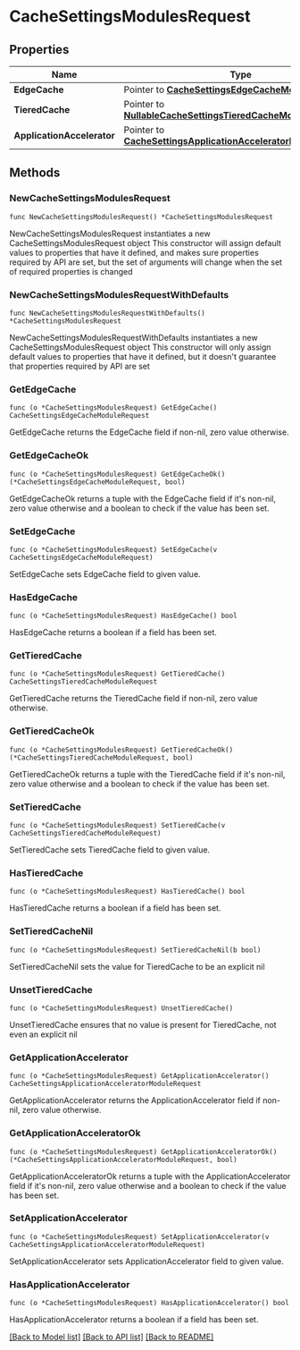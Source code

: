 # CacheSettingsModulesRequest

## Properties

Name | Type | Description | Notes
------------ | ------------- | ------------- | -------------
**EdgeCache** | Pointer to [**CacheSettingsEdgeCacheModuleRequest**](CacheSettingsEdgeCacheModuleRequest.md) |  | [optional] 
**TieredCache** | Pointer to [**NullableCacheSettingsTieredCacheModuleRequest**](CacheSettingsTieredCacheModuleRequest.md) |  | [optional] 
**ApplicationAccelerator** | Pointer to [**CacheSettingsApplicationAcceleratorModuleRequest**](CacheSettingsApplicationAcceleratorModuleRequest.md) |  | [optional] 

## Methods

### NewCacheSettingsModulesRequest

`func NewCacheSettingsModulesRequest() *CacheSettingsModulesRequest`

NewCacheSettingsModulesRequest instantiates a new CacheSettingsModulesRequest object
This constructor will assign default values to properties that have it defined,
and makes sure properties required by API are set, but the set of arguments
will change when the set of required properties is changed

### NewCacheSettingsModulesRequestWithDefaults

`func NewCacheSettingsModulesRequestWithDefaults() *CacheSettingsModulesRequest`

NewCacheSettingsModulesRequestWithDefaults instantiates a new CacheSettingsModulesRequest object
This constructor will only assign default values to properties that have it defined,
but it doesn't guarantee that properties required by API are set

### GetEdgeCache

`func (o *CacheSettingsModulesRequest) GetEdgeCache() CacheSettingsEdgeCacheModuleRequest`

GetEdgeCache returns the EdgeCache field if non-nil, zero value otherwise.

### GetEdgeCacheOk

`func (o *CacheSettingsModulesRequest) GetEdgeCacheOk() (*CacheSettingsEdgeCacheModuleRequest, bool)`

GetEdgeCacheOk returns a tuple with the EdgeCache field if it's non-nil, zero value otherwise
and a boolean to check if the value has been set.

### SetEdgeCache

`func (o *CacheSettingsModulesRequest) SetEdgeCache(v CacheSettingsEdgeCacheModuleRequest)`

SetEdgeCache sets EdgeCache field to given value.

### HasEdgeCache

`func (o *CacheSettingsModulesRequest) HasEdgeCache() bool`

HasEdgeCache returns a boolean if a field has been set.

### GetTieredCache

`func (o *CacheSettingsModulesRequest) GetTieredCache() CacheSettingsTieredCacheModuleRequest`

GetTieredCache returns the TieredCache field if non-nil, zero value otherwise.

### GetTieredCacheOk

`func (o *CacheSettingsModulesRequest) GetTieredCacheOk() (*CacheSettingsTieredCacheModuleRequest, bool)`

GetTieredCacheOk returns a tuple with the TieredCache field if it's non-nil, zero value otherwise
and a boolean to check if the value has been set.

### SetTieredCache

`func (o *CacheSettingsModulesRequest) SetTieredCache(v CacheSettingsTieredCacheModuleRequest)`

SetTieredCache sets TieredCache field to given value.

### HasTieredCache

`func (o *CacheSettingsModulesRequest) HasTieredCache() bool`

HasTieredCache returns a boolean if a field has been set.

### SetTieredCacheNil

`func (o *CacheSettingsModulesRequest) SetTieredCacheNil(b bool)`

 SetTieredCacheNil sets the value for TieredCache to be an explicit nil

### UnsetTieredCache
`func (o *CacheSettingsModulesRequest) UnsetTieredCache()`

UnsetTieredCache ensures that no value is present for TieredCache, not even an explicit nil
### GetApplicationAccelerator

`func (o *CacheSettingsModulesRequest) GetApplicationAccelerator() CacheSettingsApplicationAcceleratorModuleRequest`

GetApplicationAccelerator returns the ApplicationAccelerator field if non-nil, zero value otherwise.

### GetApplicationAcceleratorOk

`func (o *CacheSettingsModulesRequest) GetApplicationAcceleratorOk() (*CacheSettingsApplicationAcceleratorModuleRequest, bool)`

GetApplicationAcceleratorOk returns a tuple with the ApplicationAccelerator field if it's non-nil, zero value otherwise
and a boolean to check if the value has been set.

### SetApplicationAccelerator

`func (o *CacheSettingsModulesRequest) SetApplicationAccelerator(v CacheSettingsApplicationAcceleratorModuleRequest)`

SetApplicationAccelerator sets ApplicationAccelerator field to given value.

### HasApplicationAccelerator

`func (o *CacheSettingsModulesRequest) HasApplicationAccelerator() bool`

HasApplicationAccelerator returns a boolean if a field has been set.


[[Back to Model list]](../README.md#documentation-for-models) [[Back to API list]](../README.md#documentation-for-api-endpoints) [[Back to README]](../README.md)


